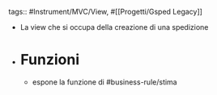tags:: #Instrument/MVC/View, #[[Progetti/Gsped Legacy]]

- La view che si occupa della creazione di una spedizione
- # Funzioni
	- espone la funzione di #business-rule/stima